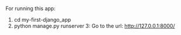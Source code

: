 For running this app:
1. cd my-first-django_app
2. python manage.py runserver
3: Go to the url: http://127.0.0.1:8000/
